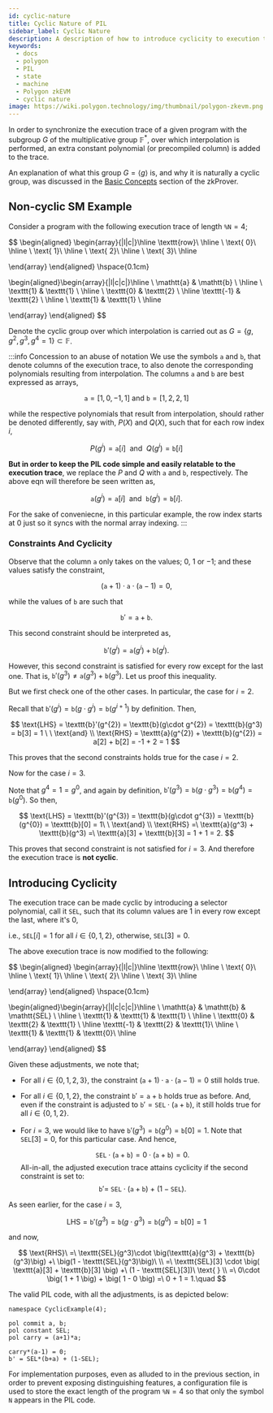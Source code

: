 ```yaml
---
id: cyclic-nature
title: Cyclic Nature of PIL
sidebar_label: Cyclic Nature
description: A description of how to introduce cyclicity to execution traces in PIL.
keywords:
  - docs
  - polygon
  - PIL
  - state
  - machine
  - Polygon zkEVM
  - cyclic nature
image: https://wiki.polygon.technology/img/thumbnail/polygon-zkevm.png
---
```


In order to synchronize the execution trace of a given program with the subgroup $G$ of the multiplicative group $\mathbb{F}^*$, over which interpolation is performed, an extra constant polynomial (or precompiled column) is added to the trace. 

An explanation of what this group $G = \langle g \rangle$ is, and why it is naturally a cyclic group, was discussed in the [Basic Concepts](/zkEVM/zkProver/mfibonacci-example.md) section of the zkProver.

## Non-cyclic SM Example

Consider a program with the following execution trace of length $\texttt{\%N} = 4$;

$$
\begin{aligned}
\begin{array}{|l|c|}\hline
\texttt{row}\\ \hline
\ \text{ 0}\\ \hline
\ \text{ 1}\\ \hline
\ \text{ 2}\\ \hline
\ \text{ 3}\\ \hline

\end{array}
\end{aligned}
\hspace{0.1cm}

\begin{aligned}\begin{array}{|l|c|c|}\hline 
\ \mathtt{a} & \mathtt{b} \\ \hline 
\ \texttt{1} & \texttt{1} \\ \hline
\ \texttt{0} & \texttt{2} \\ \hline
 \texttt{-1} & \texttt{2} \\ \hline
\ \texttt{1} & \texttt{1} \\ \hline

\end{array}
\end{aligned}
$$

Denote the cyclic group over which interpolation is carried out as $G = \{ g, g^2, g^3, g^4 = 1 \} \subset \mathbb{F}$.

:::info Concession to an abuse of notation
We use the symbols $\texttt{a}$ and $\texttt{b}$, that denote columns of the execution trace, to also denote the corresponding polynomials resulting from interpolation. The columns $\texttt{a}$ and $\texttt{b}$ are best expressed as arrays,

$$
\texttt{a} = [1,0,-1,1] \ \text{and}\ \texttt{b} = [1,2,2,1]
$$

while the respective polynomials that result from interpolation, should rather be denoted differently, say with, $P(X)$ and $Q(X)$, such that for each row index $i$,

$$
P(g^i) = \texttt{a}[i]\ \ \text{and}\ \ Q(g^i) = \texttt{b}[i] \tag{eqn}
$$

**But in order to keep the PIL code simple and easily relatable to the execution trace**, we replace the $P$ and $Q$ with $\texttt{a}$ and $\texttt{b}$, respectively. The above $\text{eqn}$ will therefore be seen written as,

$$
\texttt{a}(g^i) = \texttt{a}[i]\ \ \text{and}\ \ \texttt{b}(g^i) = \texttt{b}[i].
$$

For the sake of conveniecne, in this particular example, the row index starts at $0$ just so it syncs with the normal array indexing.
:::

### Constraints And Cyclicity

Observe that the column $\mathtt{a}$ only takes on the values; $0$, $1$ or $−1$; and these values satisfy the constraint,

$$
(\mathtt{a} + 1)\cdot\mathtt{a}\cdot(\mathtt{a} - 1) = 0,
$$

while the values of $\texttt{b}$ are such that

$$
\texttt{b}' = \texttt{a} + \texttt{b}.
$$

This second constraint should be interpreted as,

$$
\texttt{b}'(g^{i}) = \texttt{a}(g^i) + \texttt{b}(g^i).
$$

However, this second constraint is satisfied for every row except for the last one. That is, $\texttt{b}'(g^{3}) \not= \texttt{a}(g^3) + \texttt{b}(g^3)$. Let us proof this inequality.

But we first check one of the other cases. In particular, the case for $i = 2$. 

Recall that  $\texttt{b}'(g^{i}) = \texttt{b}(g\cdot g^{i}) = \texttt{b}(g^{i+1})$ by definition. Then,

$$
\text{LHS} = \texttt{b}'(g^{2}) = \texttt{b}(g\cdot g^{2}) = \texttt{b}(g^3) = b[3] = 1 \ \ \text{and} \\
\text{RHS} = \texttt{a}(g^{2}) + \texttt{b}(g^{2}) = a[2] + b[2] = -1 + 2 = 1
$$

This proves that the second constraints holds true for the case $i = 2$. 

Now for the case $i = 3$.

Note that $g^{4} = 1 = g^0$, and again by definition, $\texttt{b}'(g^{3}) = \texttt{b}(g\cdot g^{3}) = \texttt{b}(g^{4}) = \texttt{b}(g^{0})$. So then,

$$
\text{LHS} = \texttt{b}'(g^{3}) = \texttt{b}(g\cdot g^{3}) = \texttt{b}(g^{0}) = \texttt{b}[0] = 1\ \ \text{and} \\
\text{RHS} =\ \texttt{a}(g^3) + \texttt{b}(g^3) =\ \texttt{a}[3] + \texttt{b}[3] = 1 + 1 = 2.
$$

This proves that second constraint is not satisfied for $i = 3$. And therefore the execution trace is **not cyclic**.

## Introducing Cyclicity

The execution trace can be made cyclic by introducing a selector polynomial, call it $\texttt{SEL}$, such that its column values are $1$ in every row  except the last, where it's $0$,

i.e., $\texttt{SEL}[i] = 1$ for all $i \in \{ 0, 1, 2 \}$, otherwise, $\texttt{SEL}[3] = 0$.

The above execution trace is now modified to the following:

$$
\begin{aligned}
\begin{array}{|l|c|}\hline
\texttt{row}\\ \hline
\ \text{ 0}\\ \hline
\ \text{ 1}\\ \hline
\ \text{ 2}\\ \hline
\ \text{ 3}\\ \hline

\end{array}
\end{aligned}
\hspace{0.1cm}

\begin{aligned}\begin{array}{|l|c|c|c|}\hline 
\ \mathtt{a} & \mathtt{b} & \mathtt{SEL} \\ \hline 
\ \texttt{1} & \texttt{1} & \texttt{1} \\ \hline
\ \texttt{0} & \texttt{2} & \texttt{1} \\ \hline
 \texttt{-1} & \texttt{2} & \texttt{1}\\ \hline
\ \texttt{1} & \texttt{1} & \texttt{0}\\ \hline

\end{array}
\end{aligned}
$$

Given these adjustments, we note that;

- For all $i \in \{ 0, 1, 2, 3 \}$, the constraint $(\mathtt{a} + 1)\cdot\mathtt{a}\cdot(\mathtt{a} - 1) = 0$ still holds true.

- For all $i \in \{ 0, 1, 2 \}$, the constraint  $\texttt{b}' = \texttt{a} + \texttt{b}$  holds true as before. And, even if the constraint is adjusted to $\texttt{b}' = \texttt{SEL} \cdot (\texttt{a} + \texttt{b})$, it still holds true for all $i \in \{ 0, 1, 2 \}$.

- For $i = 3$, we would like to have  $\texttt{b}'(g^3) = \texttt{b}(g^0) = \texttt{b}[0] = 1$. Note that $\texttt{SEL}[3] = 0$, for this particular case. And hence,

    $$
    \texttt{SEL} \cdot (\texttt{a} + \texttt{b}) = 0 \cdot  (\texttt{a} + \texttt{b}) = 0.
    $$
    All-in-all, the adjusted execution trace attains cyclicity if the second constraint is set to:
    $$
    \texttt{b}' =\ \texttt{SEL} \cdot (\texttt{a} + \texttt{b})\ +\ (1 - \texttt{SEL}).
    $$


As seen earlier, for the case $i = 3$,

$$
\text{LHS} = \texttt{b}'(g^{3}) = \texttt{b}(g\cdot g^{3}) = \texttt{b}(g^{0}) = \texttt{b}[0] = 1
$$

and now,

$$
\text{RHS}\ =\ \texttt{SEL}(g^3)\cdot \big(\texttt{a}(g^3) + \texttt{b}(g^3)\big) +\ \big(1 - \texttt{SEL}(g^3)\big)\ \\
=\ \texttt{SEL}[3] \cdot \big( \texttt{a}[3] + \texttt{b}[3] \big) +\ (1 - \texttt{SEL}[3])\ \text{ } \\ 
=\ 0\cdot \big( 1 + 1 \big) + \big( 1 - 0 \big) =\ 0 + 1 = 1.\quad
$$

The valid PIL code, with all the adjustments, is as depicted below:

```
namespace CyclicExample(4);

pol commit a, b;
pol constant SEL; 
pol carry = (a+1)*a;

carry*(a-1) = 0;
b' = SEL*(b+a) + (1-SEL);
```

For implementation purposes, even as alluded to in the previous section, in order to prevent exposing distinguishing features, a configuration file is used to store the exact length of the program $\texttt{\%N} = 4$ so that only the symbol $\texttt{N}$ appears in the PIL code. 
